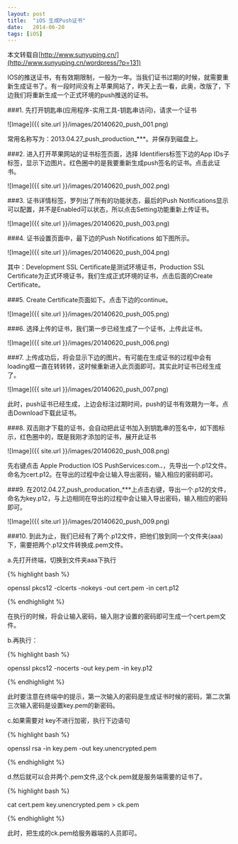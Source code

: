 ```yaml
---
layout: post
title:  "iOS 生成Push证书"
date:   2014-06-20
tags: [iOS]
---
```


本文转载自[http://www.sunyuping.cn/](http://www.sunyuping.cn/wordpress/?p=131)

IOS的推送证书，有有效期限制，一般为一年。当我们证书过期的时候，就需要重新生成证书了。有一段时间没有上苹果网站了，昨天上去一看，此奥，改版了，下边我们将重新生成一个正式环境的push推送的证书。

###1. 先打开钥匙串(应用程序-实用工具-钥匙串访问)，请求一个证书

![Image]({{ site.url }}/images/20140620_push_001.png)

常用名称写为：2013.04.27_push_production_***。并保存到磁盘上。

###2. 进入打开苹果网站的证书标签页面，选择 Identifiers标签下边的App IDs子标签，显示下边图片。红色圈中的是我要重新生成push签名的证书。点击此证书。

![Image]({{ site.url }}/images/20140620_push_002.png)

###3. 证书详情标签，罗列出了所有的功能状态，最后的Push Notifications显示可以配置，并不是Enabled可以状态，所以点击Setting功能重新上传证书。

![Image]({{ site.url }}/images/20140620_push_003.png)

###4. 证书设置页面中，最下边的Push Notifications 如下图所示。

![Image]({{ site.url }}/images/20140620_push_004.png)

其中：Development SSL Certificate是测试环境证书，Production SSL Certificate为正式环境证书，我们生成正式环境的证书，点击后面的Create Certificate。

###5. Create Certificate页面如下。点击下边的continue。

![Image]({{ site.url }}/images/20140620_push_005.png)

###6. 选择上传的证书，我们第一步已经生成了一个证书，上传此证书。

![Image]({{ site.url }}/images/20140620_push_006.png)

###7. 上传成功后，将会显示下边的图片。有可能在生成证书的过程中会有loading框一直在转转转，这时候重新进入此页面即可。其实此时证书已经生成了。

![Image]({{ site.url }}/images/20140620_push_007.png)

此时，push证书已经生成，上边会标注过期时间，push的证书有效期为一年。点击Download下载此证书。
 
###8. 双击刚才下载的证书，会自动把此证书加入到钥匙串的签名中，如下图标示，红色圈中的，既是我刚才添加的证书，展开此证书

![Image]({{ site.url }}/images/20140620_push_008.png)

先右键点击 Apple Production IOS PushServices:com.***.***，先导出一个.p12文件。命名为cert.p12。在导出的过程中会让输入导出密码，输入相应的密码即可。

###9. 在2012.04.27_push_producation_***上点击右键，导出一个.p12的文件，命名为key.p12，与上边相同在导出的过程中会让输入导出密码，输入相应的密码即可。

![Image]({{ site.url }}/images/20140620_push_009.png)

###10. 到此为止，我们已经有了两个.p12文件，把他们放到同一个文件夹(aaa)下，需要把两个.p12文件转换成.pem文件。

a.先打开终端，切换到文件夹aaa下执行

{% highlight bash %}

openssl pkcs12 -clcerts -nokeys -out cert.pem -in cert.p12

{% endhighlight %}

在执行的时候，将会让输入密码，输入刚才设置的密码即可生成一个cert.pem文件。

b.再执行：

{% highlight bash %}

openssl pkcs12 -nocerts -out key.pem -in key.p12

{% endhighlight %}

此时要注意在终端中的提示，第一次输入的密码是生成证书时候的密码，第二次第三次输入密码是设置key.pem的新密码。

c.如果需要对 key不进行加密，执行下边语句

{% highlight bash %}

openssl rsa -in key.pem -out key.unencrypted.pem

{% endhighlight %}

d.然后就可以合并两个.pem文件,这个ck.pem就是服务端需要的证书了。

{% highlight bash %}

cat cert.pem key.unencrypted.pem > ck.pem

{% endhighlight %}

此时，把生成的ck.pem给服务器端的人员即可。
